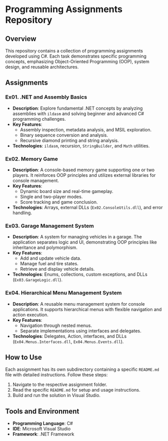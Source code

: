 # Programming Assignments Repository

## Overview
This repository contains a collection of programming assignments developed using C#. Each task demonstrates specific programming concepts, emphasizing Object-Oriented Programming (OOP), system design, and reusable architectures.

## Assignments

### Ex01. .NET and Assembly Basics
- **Description**: Explore fundamental .NET concepts by analyzing assemblies with `ildasm` and solving beginner and advanced C# programming challenges.
- **Key Features**:
  - Assembly inspection, metadata analysis, and MSIL exploration.
  - Binary sequence conversion and analysis.
  - Recursive diamond printing and string analysis.
- **Technologies**: `ildasm`, recursion, `StringBuilder`, and `Math` utilities.

### Ex02. Memory Game
- **Description**: A console-based memory game supporting one or two players. It reinforces OOP principles and utilizes external libraries for console management.
- **Key Features**:
  - Dynamic board size and real-time gameplay.
  - Single and two-player modes.
  - Score tracking and game conclusion.
- **Technologies**: Arrays, external DLLs (`Ex02.ConsoleUtils.dll`), and error handling.

### Ex03. Garage Management System
- **Description**: A system for managing vehicles in a garage. The application separates logic and UI, demonstrating OOP principles like inheritance and polymorphism.
- **Key Features**:
  - Add and update vehicle data.
  - Manage fuel and tire states.
  - Retrieve and display vehicle details.
- **Technologies**: Enums, collections, custom exceptions, and DLLs (`Ex03.GarageLogic.dll`).

### Ex04. Hierarchical Menu Management System
- **Description**: A reusable menu management system for console applications. It supports hierarchical menus with flexible navigation and action execution.
- **Key Features**:
  - Navigation through nested menus.
  - Separate implementations using interfaces and delegates.
- **Technologies**: Delegates, Action<T>, interfaces, and DLLs (`Ex04.Menus.Interfaces.dll`, `Ex04.Menus.Events.dll`).

## How to Use
Each assignment has its own subdirectory containing a specific `README.md` file with detailed instructions. Follow these steps:
1. Navigate to the respective assignment folder.
2. Read the specific `README.md` for setup and usage instructions.
3. Build and run the solution in Visual Studio.

## Tools and Environment
- **Programming Language**: C#
- **IDE**: Microsoft Visual Studio
- **Framework**: .NET Framework
